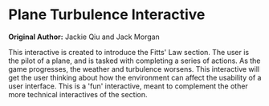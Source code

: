 # Plane Turbulence Interactive

**Original Author:** Jackie Qiu and Jack Morgan

This interactive is created to introduce the Fitts' Law section.
The user is the pilot of a plane, and is tasked with completing a series of actions.
As the game progresses, the weather and turbulence worsens.
This interactive will get the user thinking about how the environment can affect the usability of a user interface.
This is a 'fun' interactive, meant to complement the other more technical interactives of the section.
